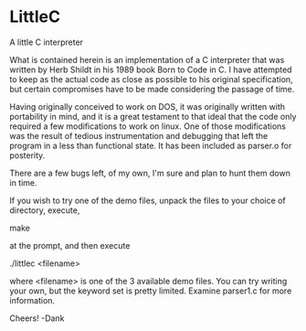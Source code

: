 # LittleC
A little C interpreter

  What is contained herein is an implementation of a C interpreter 
that was written by Herb Shildt in his 1989 book Born to Code in C.
I have attempted to keep as the actual code as close as possible to
his original specification, but certain compromises have to be made
considering the passage of time.

  Having originally conceived to work on DOS, it was originally 
written with portability in mind, and it is a great testament to that
ideal that the code only required a few modifications to work on 
linux. One of those modifications was the result of tedious 
instrumentation and debugging that left the program in a less than
functional state. It has been included as parser.o for posterity.

  There are a few bugs left, of my own, I'm sure and plan to hunt 
them down in time.

If you wish to try one of the demo files, unpack the files to your
choice of directory, execute,

make

at the prompt, and then execute

./littlec \<filename\>

where \<filename\> is one of the 3 available demo files. You can try
writing your own, but the keyword set is pretty limited. Examine 
parser1.c for more information.

Cheers!
-Dank
